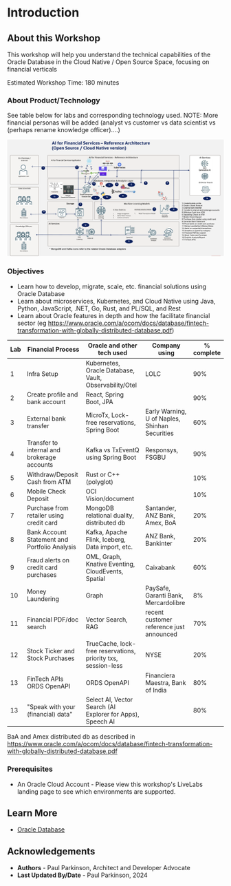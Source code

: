 # Introduction

## About this Workshop

[](youtube:v0nYRueADbo)

This workshop will help you understand the technical capabilities of the Oracle Database in the Cloud Native / Open Source Space, focusing on financial verticals

Estimated Workshop Time: 180 minutes

### About Product/Technology

See table below for labs and corresponding technology used.
NOTE: More financial personas will be added (analyst vs customer vs data scientist vs (perhaps rename knowledge officer)....)

![Microservices Architecture](./images/architecture.png " ")

[//]: # (If you would like to watch us do the workshop, click [here]&#40;https://youtu.be/yLBEPjOWaz0&#41;.)

### Objectives


- Learn how to develop, migrate, scale, etc. financial solutions using Oracle Database 
- Learn about microservices, Kubernetes, and Cloud Native using Java, Python, JavaScript, .NET, Go, Rust, and PL/SQL, and Rest
- Learn about Oracle features in depth and how the facilitate financial sector (eg https://www.oracle.com/a/ocom/docs/database/fintech-transformation-with-globally-distributed-database.pdf)

| Lab | Financial Process                             | Oracle and other tech used                                    | Company using                                  | % complete |
|-----|-----------------------------------------------|---------------------------------------------------------------|------------------------------------------------|------------|
| 1   | Infra Setup                                   | Kubernetes, Oracle Database, Vault, Observability/Otel        | LOLC                                           | 90%        |
| 2   | Create profile and bank account               | React, Spring Boot, JPA                                       |                                                | 90%        |
| 3   | External bank transfer                        | MicroTx, Lock-free reservations, Spring Boot                  | Early Warning, U of Naples, Shinhan Securities | 60%        |
| 4   | Transfer to internal and brokerage accounts   | Kafka vs TxEventQ using Spring Boot                           | Responsys, FSGBU                               | 90%        |
| 5   | Withdraw/Deposit Cash from ATM                | Rust or C++ (polyglot)                                        |                                                | 10%        |
| 6   | Mobile Check Deposit                          | OCI Vision/document                                           |                                                | 10%        |
| 7   | Purchase from retailer using credit card      | MongoDB relational duality, distributed db                    | Santander, ANZ Bank, Amex, BoA                 | 20%        |
| 8   | Bank Account Statement and Portfolio Analysis | Kafka, Apache Flink, Iceberg, Data import, etc.               | ANZ Bank, Bankinter                            | 20%        |
| 9   | Fraud alerts on credit card purchases         | OML, Graph, Knative Eventing, CloudEvents, Spatial            | Caixabank                                      | 60%        |
| 10  | Money Laundering                              | Graph                                                         | PaySafe, Garanti Bank, Mercardolibre           | 8%         |
| 11  | Financial PDF/doc search                      | Vector Search, RAG                                            | recent customer reference just announced       | 70%        |
| 12  | Stock Ticker and Stock Purchases              | TrueCache, lock-free reservations, priority txs, session-less | NYSE                                           | 20%        |
| 13  | FinTech APIs ORDS OpenAPI                     | ORDS OpenAPI                                                  | Financiera Maestra, Bank of India              | 80%        |
| 13  | "Speak with your (financial) data"            | Select AI, Vector Search (AI Explorer for Apps), Speech AI    |                                                | 80%        |



BaA and Amex distributed db as described in https://www.oracle.com/a/ocom/docs/database/fintech-transformation-with-globally-distributed-database.pdf


### Prerequisites

 - An Oracle Cloud Account - Please view this workshop's LiveLabs landing page to see which environments are supported.

## Learn More

* [Oracle Database](https://bit.ly/mswsdatabase)

## Acknowledgements
* **Authors** - Paul Parkinson, Architect and Developer Advocate
* **Last Updated By/Date** - Paul Parkinson, 2024
